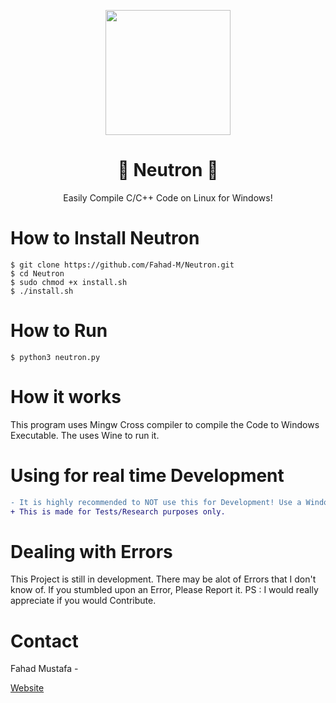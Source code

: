 <p align="center">
          <img src="https://raw.githubusercontent.com/Fahad-M/Neutron/master/neutron.png" width=200 height=200>
</p>
<p>
          <h1 align="center">🌟 Neutron 🌟</h1>
          <p align="center">
          Easily Compile C/C++ Code on Linux for Windows!
          </p>
</p>

# How to Install Neutron
```
$ git clone https://github.com/Fahad-M/Neutron.git
$ cd Neutron
$ sudo chmod +x install.sh
$ ./install.sh
```

# How to Run
```
$ python3 neutron.py
```

# How it works
This program uses Mingw Cross compiler to compile the Code to Windows Executable. The uses Wine to run it.

# Using for real time Development
```diff
- It is highly recommended to NOT use this for Development! Use a Windows Machine for Windows Development instead.
+ This is made for Tests/Research purposes only.
```
# Dealing with Errors
This Project is still in development. There may be alot of Errors that I don't know of. If you stumbled upon an Error, Please Report it.
PS : I would really appreciate if you would Contribute.


# Contact
Fahad Mustafa -

[Website](www.fahadm.co.nf)
